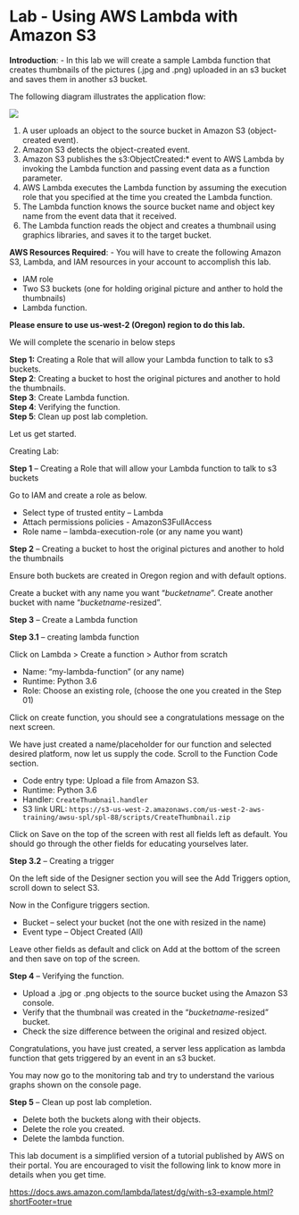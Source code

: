 # Lab - Using AWS Lambda with Amazon S3

**Introduction**: - In this lab we will create a sample Lambda function that creates thumbnails of
the pictures (.jpg and .png) uploaded in an s3 bucket and saves them in another s3 bucket.

The following diagram illustrates the application flow:

 ![](https://github.com/ashydv/aws-labs/blob/master/images/lambda.PNG)

1.  A user uploads an object to the source bucket in Amazon S3 (object-created event).
2.  Amazon S3 detects the object-created event.
3.  Amazon S3 publishes the s3:ObjectCreated:\* event to AWS Lambda by invoking the Lambda function and passing event data as a function parameter.
4.  AWS Lambda executes the Lambda function by assuming the execution role that you specified at the time you created the Lambda function.
5.  The Lambda function knows the source bucket name and object key name from the event  data that it received.
6.  The Lambda function reads the object and creates a thumbnail using graphics libraries, and saves it to the target bucket.

**AWS Resources Required**: - You will have to create the following Amazon S3, Lambda, and IAM
    resources in your account to accomplish this lab.

-   IAM role
-   Two S3 buckets (one for holding original picture and anther to hold the thumbnails)
-   Lambda function.

**Please ensure to use us-west-2 (Oregon) region to do this lab.**

We will complete the scenario in below steps

**Step 1:** Creating a Role that will allow your Lambda function to talk to s3 buckets.  
**Step 2**: Creating a bucket to host the original pictures and another to hold the thumbnails.  
**Step 3**: Create Lambda function.  
**Step 4**: Verifying the function.  
**Step 5**: Clean up post lab completion.   

Let us get started.

Creating Lab:

**Step 1** – Creating a Role that will allow your Lambda function to talk to s3 buckets

Go to IAM and create a role as below.

-   Select type of trusted entity – Lambda
-   Attach permissions policies - AmazonS3FullAccess
-   Role name – lambda-execution-role (or any name you want)

**Step 2** – Creating a bucket to host the original pictures and another to hold the thumbnails

Ensure both buckets are created in Oregon region and with default options.

Create a bucket with any name you want “_bucketname_”.
Create another bucket with name “_bucketname_-resized”.

**Step 3** – Create a Lambda function

**Step 3.1** – creating lambda function

Click on Lambda > Create a function > Author from scratch

-   Name: “my-lambda-function” (or any name)
-   Runtime: Python 3.6
-   Role: Choose an existing role, (choose the one you created in the Step 01)

Click on create function, you should see a congratulations message on the next screen.

We have just created a name/placeholder for our function and selected desired platform, now let us supply the code.
Scroll to the Function Code section.

-   Code entry type: Upload a file from Amazon S3.
-   Runtime: Python 3.6
-   Handler: `CreateThumbnail.handler`
-   S3 link URL: `https://s3-us-west-2.amazonaws.com/us-west-2-aws-training/awsu-spl/spl-88/scripts/CreateThumbnail.zip`

Click on Save on the top of the screen with rest all fields left as default. You should go through the other fields for educating yourselves later.

**Step 3.2** – Creating a trigger

On the left side of the Designer section you will see the Add Triggers option, scroll down to select S3.

Now in the Configure triggers section.

-   Bucket – select your bucket (not the one with resized in the name)
-   Event type – Object Created (All)

Leave other fields as default and click on Add at the bottom of the screen and then save on top of the screen.

**Step 4** – Verifying the function.

-   Upload a .jpg or .png objects to the source bucket using the Amazon S3 console.
-   Verify that the thumbnail was created in the “_bucketname_-resized” bucket.
-   Check the size difference between the original and resized object.

Congratulations, you have just created, a server less application as lambda function that gets triggered by an event in an s3 bucket.

You may now go to the monitoring tab and try to understand the various graphs shown on the console page.

**Step 5** – Clean up post lab completion.

-   Delete both the buckets along with their objects.
-   Delete the role you created.
-   Delete the lambda function.

This lab document is a simplified version of a tutorial published by AWS on their portal. You are encouraged to visit the following link to know more in details when you get time.

<https://docs.aws.amazon.com/lambda/latest/dg/with-s3-example.html?shortFooter=true>
